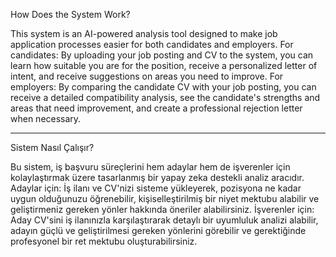 How Does the System Work?

This system is an AI-powered analysis tool designed to make job application processes easier for both candidates and employers.
For candidates: By uploading your job posting and CV to the system, you can learn how suitable you are for the position, receive a personalized letter of intent, and receive suggestions on areas you need to improve.
For employers: By comparing the candidate CV with your job posting, you can receive a detailed compatibility analysis, see the candidate's strengths and areas that need improvement, and create a professional rejection letter when necessary.

---

Sistem Nasıl Çalışır?

Bu sistem, iş başvuru süreçlerini hem adaylar hem de işverenler için kolaylaştırmak üzere tasarlanmış bir yapay zeka destekli analiz aracıdır.
Adaylar için: İş ilanı ve CV'nizi sisteme yükleyerek, pozisyona ne kadar uygun olduğunuzu öğrenebilir, kişiselleştirilmiş bir niyet mektubu alabilir ve geliştirmeniz gereken yönler hakkında öneriler alabilirsiniz.
İşverenler için: Aday CV'sini iş ilanınızla karşılaştırarak detaylı bir uyumluluk analizi alabilir, adayın güçlü ve geliştirilmesi gereken yönlerini görebilir ve gerektiğinde profesyonel bir ret mektubu oluşturabilirsiniz.
